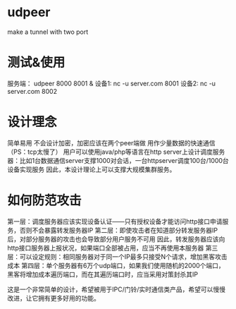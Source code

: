 # udpeer
make a tunnel with two port

# 测试&使用
服务端：
udpeer 8000 8001 &
设备1:
nc -u server.com 8001
设备2:
nc -u server.com 8002

# 设计理念 
简单易用
不会设计加密，加密应该在两个peer端做
用作少量数据的快速通信（PS：tcp太慢了）
用户可以使用java/php等语言在http server上设计调度服务器：比如1台数据通信server支撑1000对会话，一台httpserver调度100台/1000台设备实现服务
因此，本设计理论上可以支撑大规模集群服务。

# 如何防范攻击
第一层：调度服务器应该实现设备认证——只有授权设备才能访问http接口申请服务，否则不会暴露转发服务器IP
第二层：即使攻击者在知道部分转发服务器IP后，对部分服务器的攻击也会导致部分用户服务不可用
      因此，转发服务器应该向http接口服务器上报状况，如果端口全部被占用，应当不再使用本服务器
第三层：可以设定规则：相同服务器对于同一个IP最多只接受N个请求，增加黑客攻击成本
第四层：单个服务器有6万个udp端口，如果我们使用随机的2000个端口，黑客将增加成本遍历端口，而在其遍历端口时，应当采用对策封杀其IP


这是一个非常简单的设计，希望被用于IPC/门铃/实时通信类产品，希望可以慢慢改进，让它拥有更多好用的功能。

